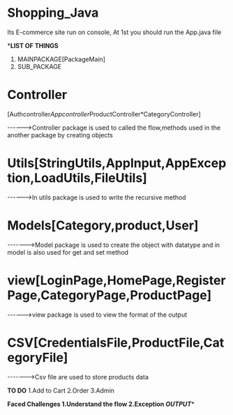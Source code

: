 # Shopping_Java
Its E-commerce site run on console,
At 1st you should run the App.java file 


***********LIST OF THINGS**********
1. MAINPACKAGE[PackageMain]
2. SUB_PACKAGE
 
# Controller
[Authcontroller*Appcontroller*ProductController*CategoryController]

------>Controller package is used to called the flow,methods used in the another package by creating objects

# Utils[StringUtils,AppInput,AppException,LoadUtils,FileUtils]
------>In utils package is used to write the recursive method

# Models[Category,product,User]
------->Model package is used to create the object with datatype and in model is also used for get and set method

# view[LoginPage,HomePage,RegisterPage,CategoryPage,ProductPage]
------>view package is used to view the format of the output

# CSV[CredentialsFile,ProductFile,CategoryFile]
------->Csv file are used to store products data

****************TO DO****************
1.Add to Cart
2.Order
3.Admin 

************Faced Challenges********
1.Understand the flow
2.Exception
***********OUTPUT****************
